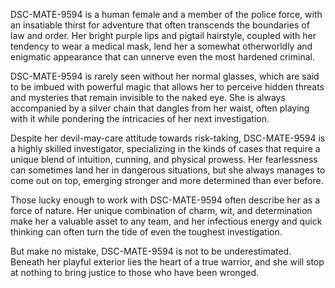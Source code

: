 DSC-MATE-9594 is a human female and a member of the police force, with an insatiable thirst for adventure that often transcends the boundaries of law and order. Her bright purple lips and pigtail hairstyle, coupled with her tendency to wear a medical mask, lend her a somewhat otherworldly and enigmatic appearance that can unnerve even the most hardened criminal.

DSC-MATE-9594 is rarely seen without her normal glasses, which are said to be imbued with powerful magic that allows her to perceive hidden threats and mysteries that remain invisible to the naked eye. She is always accompanied by a silver chain that dangles from her waist, often playing with it while pondering the intricacies of her next investigation.

Despite her devil-may-care attitude towards risk-taking, DSC-MATE-9594 is a highly skilled investigator, specializing in the kinds of cases that require a unique blend of intuition, cunning, and physical prowess. Her fearlessness can sometimes land her in dangerous situations, but she always manages to come out on top, emerging stronger and more determined than ever before.

Those lucky enough to work with DSC-MATE-9594 often describe her as a force of nature. Her unique combination of charm, wit, and determination make her a valuable asset to any team, and her infectious energy and quick thinking can often turn the tide of even the toughest investigation.

But make no mistake, DSC-MATE-9594 is not to be underestimated. Beneath her playful exterior lies the heart of a true warrior, and she will stop at nothing to bring justice to those who have been wronged.